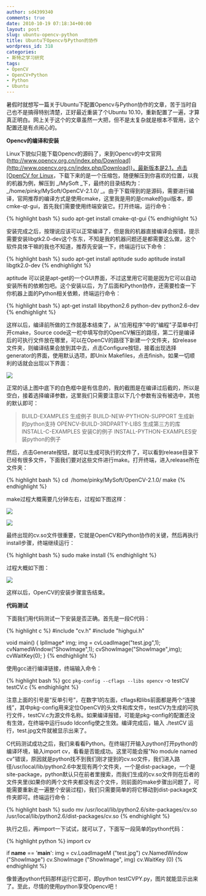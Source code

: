 ```yaml
---
author: sd4399340
comments: true
date: 2010-10-19 07:18:34+00:00
layout: post
slug: ubuntu-opencv-python
title: Ubuntu下Opencv与Python的协作
wordpress_id: 318
categories:
- 斯特之学习研究
tags:
- OpenCV
- OpenCV+Python
- Python
- Ubuntu
---
```


暑假时就想写一篇关于Ubuntu下配置Opencv与Python协作的文章，苦于当时自己也不是搞得特别清楚，正好最近重装了个Ubuntu 10.10，重新配置了一遍，才算真正明白。网上关于这个的文章虽然一大把，但不是太复杂就是根本不管用，这个配置还是有点闹心的。

**Opencv的编译和安装**

Linux下貌似只能下载Opencv的源码了，来到Opencv的中文官网([http://www.opencv.org.cn/index.php/Download](http://www.opencv.org.cn/index.php/Download))，最新版本是2.1，点击[OpenCV for Linux](http://www.opencv.org.cn/download/OpenCV-2.1.0.tar.bz2)，下载下来的是一个压缩包，随便解压到你喜欢的位置，以我的机器为例，解压到 _/MySoft _下，最终的目录结构为： _/home/pinky/MySoft/OpenCV-2.1.0/ _。由于下载得到的是源码，需要进行编译，官网推荐的编译方式是使用cmake，这里我是用的是cmake的gui版本，即cmke-qt-gui，首先我们需要使用终端安装它。打开终端，运行命令：

{% highlight bash %}
sudo apt-get install cmake-qt-gui
{% endhighlight %}

安装完成之后，按理说应该可以正常编译了，但是我的机器直接编译会报错，提示需要安装libgtk2.0-dev这个东东，不知是我的机器问题还是都需要这么做，这个软件具体干嘛的我也不知道，推荐先安装一下，终端运行以下命令：

{% highlight bash %}
sudo apt-get install aptitude
sudo aptitude install libgtk2.0-dev
{% endhighlight %}


<!-- more -->
aptitude 可以说是apt-get的一个GUI界面，不过这里用它可能是因为它可以自动安装所有的依赖包吧。这个安装以后，为了后面和Python协作，还需要检查一下你机器上面的Python相关依赖，终端运行命令：

{% highlight bash %}
apt-get install libpython2.6 python-dev python2.6-dev
{% endhighlight %}

这样以后，编译前所做的工作就基本结束了，从“应用程序”中的“编程”子菜单中打开cmake，Source code这一栏中填写你的OpenCV解压的路径，第二行是编译后的可执行文件放在哪里，可以在OpenCV的路径下新建一个文件夹，如release文件夹，则编译结果会放到其中去，点击Configure按钮，接着出现选择generator的界面，使用默认选项，即Unix Makefiles，点击finish，如果一切顺利的话就会出现以下界面：


[![](http://pinkyjie.com/wordpress/wp-content/uploads/2010/10/CMake.png)](http://pinkyjie.com/wordpress/wp-content/uploads/2010/10/CMake.png)


正常的话上图中底下的白色框中是有信息的，我的截图是在编译过后截的，所以是空白，接着选择编译参数，这里我们只需要注意以下几个参数有没有被选中，其他的默认即可：


> BUILD-EXAMPLES 生成例子
BUILD-NEW-PYTHON-SUPPORT 生成新的python支持
OPENCV-BUILD-3RDPARTY-LIBS 生成第三方的库
INSTALL-C-EXAMPLES 安装C的例子
INSTALL-PYTHON-EXAMPLES安装python的例子


然后，点击Generate按钮，就可以生成可执行的文件了，可以看到release目录下已经有很多文件，下面我们要对这些文件进行make。打开终端，进入release所在文件夹：

{% highlight bash %}
cd  /home/pinky/MySoft/OpenCV-2.1.0/
make
{% endhighlight %}


make过程大概需要几分钟左右，过程如下图这样：


[![](http://pinkyjie.com/wordpress/wp-content/uploads/2010/10/make.png)](http://pinkyjie.com/wordpress/wp-content/uploads/2010/10/make.png)


[![](http://pinkyjie.com/wordpress/wp-content/uploads/2010/10/cvso.png)](http://pinkyjie.com/wordpress/wp-content/uploads/2010/10/cvso.png)

最终出现的cv.so文件很重要，它就是OpenCV和Python协作的关键，然后再执行install步骤，终端继续运行：

{% highlight bash %}
sudo make install
{% endhighlight %}


过程大概如下图：


[![](http://pinkyjie.com/wordpress/wp-content/uploads/2010/10/installdone.png)](http://pinkyjie.com/wordpress/wp-content/uploads/2010/10/installdone.png)


这样以后，OpenCV的安装步骤宣告结束。

**代码测试**

下面我们用代码测试一下安装是否正确。首先是一段C代码：

{% highlight c %}
#include "cv.h"
#include "highgui.h"

void main()
{
    IplImage* img;
    img = cvLoadImage("test.jpg",1);
    cvNamedWindow("ShowImage",1);
    cvShowImage("ShowImage",img);
    cvWaitKey(0);
}
{% endhighlight %}


使用gcc进行编译链接，终端输入命令：

{% highlight bash %}
gcc `pkg-config --cflags --libs opencv` -o testCV testCV.c
{% endhighlight %}


注意上面的引号是“反单引号”，在数字1的左面，cflags和libs前面都是两个“连接线”，其中pkg-config用来定位OpenCV的头文件和库文件，testCV为生成的可执行文件，testCV.c为源文件名称。如果编译报错，可能是pkg-config的配置还没有生效，在终端中运行sudo ldconfig使之生效。编译完成后，输入 ./testCV 运行，test.jpg文件就被显示出来了。

C代码测试成功之后，我们来看看Python。在终端打开输入python打开python的编译环境，输入import cv，看看是否能成功。这里可能会报"No module named cv"错误，原因就是python找不到我们刚才提到的cv.so文件，我们进入路径/usr/local/lib/python2.6中发现有两个文件夹，一个是dist-package，一个是site-package，python默认只在前者里搜索，而我们生成的cv.so文件则在后者的文件夹里(如果你的两个文件夹都没有这个文件，则前面的make步骤出问题了，可能需要重新走一遍整个安装过程)，我们只需要简单的将它移动到dist-package文件夹即可。终端运行命令：

{% highlight bash %}
sudo mv /usr/local/lib/python2.6/site-packages/cv.so /usr/local/lib/python2.6/dist-packages/cv.so
{% endhighlight %}

执行之后，再import一下试试，就可以了，下面写一段简单的python代码：

{% highlight python %}
import cv

if __name__ == '__main__':
    img = cv.LoadImageM ("test.jpg")
    cv.NamedWindow ("ShowImage")
    cv.ShowImage ("ShowImage", img)
    cv.WaitKey (0)
{% endhighlight %}


像普通python代码那样运行它即可，即python testCVPY.py，图片就能显示出来了。至此，尽情的使用python享受Opencv吧！
